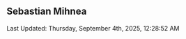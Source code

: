 <h2>Sebastian Mihnea</h2>

<!--RECENT_ACTIVITY:start-->
<!--RECENT_ACTIVITY:end-->
<!--RECENT_ACTIVITY:last_update-->
Last Updated: Thursday, September 4th, 2025, 12:28:52 AM
<!--RECENT_ACTIVITY:last_update_end-->

<!---LOL-STATS-START-HERE--->
<!---LOL-STATS-END-HERE--->
